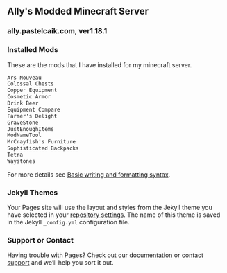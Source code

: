 ## Ally's Modded Minecraft Server

### ally.pastelcaik.com, ver1.18.1

### Installed Mods

These are the mods that I have installed for my minecraft server.

```markdown
Ars Nouveau
Colossal Chests
Copper Equipment
Cosmetic Armor
Drink Beer
Equipment Compare
Farmer's Delight
GraveStone
JustEnoughItems
ModNameTool
MrCrayfish's Furniture
Sophisticated Backpacks
Tetra
Waystones
```

For more details see [Basic writing and formatting syntax](https://docs.github.com/en/github/writing-on-github/getting-started-with-writing-and-formatting-on-github/basic-writing-and-formatting-syntax).

### Jekyll Themes

Your Pages site will use the layout and styles from the Jekyll theme you have selected in your [repository settings](https://github.com/sjaeledyr/ally.pastelcaik.com/settings/pages). The name of this theme is saved in the Jekyll `_config.yml` configuration file.

### Support or Contact

Having trouble with Pages? Check out our [documentation](https://docs.github.com/categories/github-pages-basics/) or [contact support](https://support.github.com/contact) and we’ll help you sort it out.
